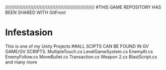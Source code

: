 /////////////////////////////////////////////////////////
#THIS GAME REPOSITORY HAS BEEN SHARED WITH GitFront
# Infestasion
This is one of my Unity Projects
##ALL SCIPTS CAN BE FOUND IN GV GAME/GV SCRIPTS.
MultipleTouch.cs
LevelGameSystem.cs
EnemyAI.cs
EnemyFollow.cs
MoveBullet.cs
Transaction.cs
Weapon 2.cs
BlastScript.cs
and many more
